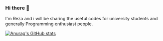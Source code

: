 ### Hi there 👋

I'm Reza and i will be sharing the useful codes for university students and generally Programming enthusiast people.


[![Anurag's GitHub stats](https://github-readme-stats.vercel.app/api?username=gaarauchiha)](https://github.com/anuraghazra/github-readme-stats)
<!--
**gaarauchiha/gaarauchiha** is a ✨ _special_ ✨ repository because its `README.md` (this file) appears on your GitHub profile.

Here are some ideas to get you started:

- 🔭 I’m currently working on ...
- 🌱 I’m currently learning ...
- 👯 I’m looking to collaborate on ...
- 🤔 I’m looking for help with ...
- 💬 Ask me about ...
- 📫 How to reach me: ...
- 😄 Pronouns: ...
- ⚡ Fun fact: ...
-->
